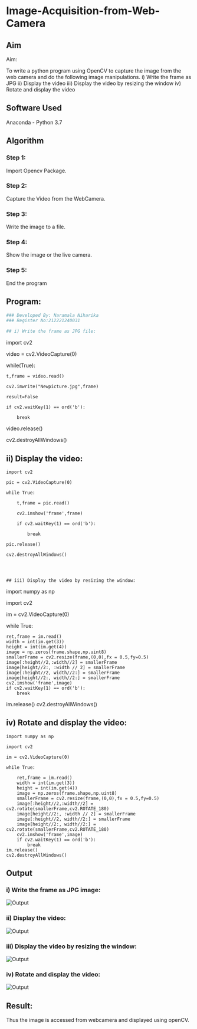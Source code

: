 # Image-Acquisition-from-Web-Camera
## Aim
 
Aim:
 
To write a python program using OpenCV to capture the image from the web camera and do the following image manipulations.
i) Write the frame as JPG 
ii) Display the video 
iii) Display the video by resizing the window
iv) Rotate and display the video

## Software Used
Anaconda - Python 3.7
## Algorithm
### Step 1:
Import Opencv Package.

### Step 2:
Capture the Video from the WebCamera.

### Step 3:
Write the image to a file.

### Step 4:
Show the image or the live camera.

### Step 5:
End the program

## Program:
``` Python
### Developed By: Naramala Niharika 
### Register No:212221240031

## i) Write the frame as JPG file:
```
import cv2

video = cv2.VideoCapture(0)

while(True):

    t,frame = video.read()
    
    cv2.imwrite("Newpicture.jpg",frame)
    
    result=False
    
    if cv2.waitKey(1) == ord('b'):
    
        break
        
video.release()

cv2.destroyAllWindows()

## ii) Display the video:
```
import cv2

pic = cv2.VideoCapture(0)

while True:

    t,frame = pic.read()
    
    cv2.imshow('frame',frame)
    
    if cv2.waitKey(1) == ord('b'):  
    
        break
        
pic.release()

cv2.destroyAllWindows()




## iii) Display the video by resizing the window:
```
import numpy as np

import cv2

im = cv2.VideoCapture(0)

while True:

    ret,frame = im.read()
    width = int(im.get(3))
    height = int(im.get(4))
    image = np.zeros(frame.shape,np.uint8)
    smallerFrame = cv2.resize(frame,(0,0),fx = 0.5,fy=0.5)
    image[:height//2,:width//2] = smallerFrame
    image[height//2:, :width // 2] = smallerFrame
    image[:height//2, width//2:] = smallerFrame
    image[height//2:, width//2:] = smallerFrame
    cv2.imshow('frame',image)
    if cv2.waitKey(1) == ord('b'):
        break
im.release()
cv2.destroyAllWindows()





## iv) Rotate and display the video:
```
import numpy as np

import cv2

im = cv2.VideoCapture(0)

while True:

    ret,frame = im.read()
    width = int(im.get(3))
    height = int(im.get(4))
    image = np.zeros(frame.shape,np.uint8)
    smallerFrame = cv2.resize(frame,(0,0),fx = 0.5,fy=0.5)
    image[:height//2,:width//2] = cv2.rotate(smallerFrame,cv2.ROTATE_180)
    image[height//2:, :width // 2] = smallerFrame
    image[:height//2, width//2:] = smallerFrame
    image[height//2:, width//2:] = cv2.rotate(smallerFrame,cv2.ROTATE_180)
    cv2.imshow('frame',image)
    if cv2.waitKey(1) == ord('b'):
        break
im.release()
cv2.destroyAllWindows()
```
## Output

### i) Write the frame as JPG image:
![Output]()


### ii) Display the video:
![Output]()



### iii) Display the video by resizing the window:
![Output]()




### iv) Rotate and display the video:
![Output]()






## Result:
Thus the image is accessed from webcamera and displayed using openCV.
